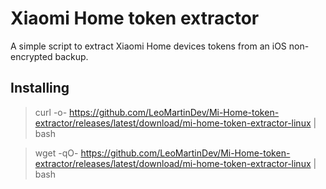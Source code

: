 # Xiaomi Home token extractor

A simple script to extract Xiaomi Home devices tokens from an iOS non-encrypted backup.

## Installing

> curl -o- https://github.com/LeoMartinDev/Mi-Home-token-extractor/releases/latest/download/mi-home-token-extractor-linux | bash

> wget -qO- https://github.com/LeoMartinDev/Mi-Home-token-extractor/releases/latest/download/mi-home-token-extractor-linux | bash

